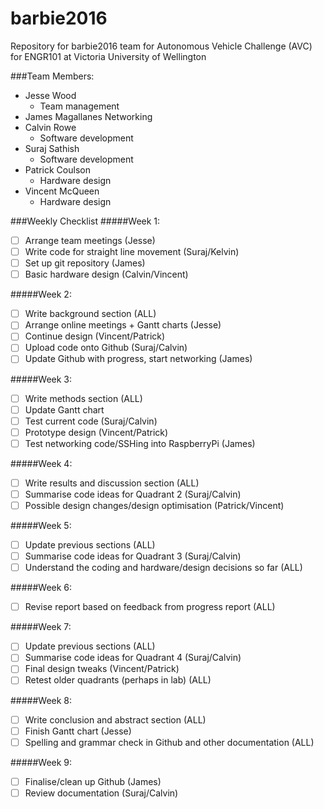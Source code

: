 # barbie2016
Repository for barbie2016 team for Autonomous Vehicle Challenge (AVC) for ENGR101 at Victoria University of Wellington 

###Team Members:
- Jesse Wood 
    - Team management   
- James Magallanes
    Networking
- Calvin Rowe
    - Software development
- Suraj Sathish 
    - Software development
- Patrick Coulson 
    - Hardware design
- Vincent McQueen
    - Hardware design

  

###Weekly Checklist
#####Week 1:
- [ ] Arrange team meetings (Jesse)
- [ ] Write code for straight line movement (Suraj/Kelvin)
- [ ] Set up git repository (James)
- [ ] Basic hardware design (Calvin/Vincent)

#####Week 2:
- [ ] Write background section (ALL)
- [ ] Arrange online meetings + Gantt charts (Jesse)
- [ ] Continue design (Vincent/Patrick)
- [ ] Upload code onto Github (Suraj/Calvin)
- [ ] Update Github with progress, start networking (James)

#####Week 3:
- [ ] Write methods section (ALL)
- [ ] Update Gantt chart 
- [ ] Test current code (Suraj/Calvin)
- [ ] Prototype design (Vincent/Patrick)
- [ ] Test networking code/SSHing into RaspberryPi (James)

#####Week 4:
- [ ] Write results and discussion section (ALL)
- [ ] Summarise code ideas for Quadrant 2 (Suraj/Calvin)
- [ ] Possible design changes/design optimisation (Patrick/Vincent)

#####Week 5:
- [ ] Update previous sections (ALL)
- [ ] Summarise code ideas for Quadrant 3 (Suraj/Calvin)
- [ ] Understand the coding and hardware/design decisions so far (ALL)

#####Week 6:
- [ ] Revise report based on feedback from progress report (ALL)

#####Week 7:
- [ ] Update previous sections (ALL)
- [ ] Summarise code ideas for Quadrant 4 (Suraj/Calvin)
- [ ] Final design tweaks (Vincent/Patrick)
- [ ] Retest older quadrants (perhaps in lab) (ALL)

#####Week 8:
- [ ] Write conclusion and abstract section (ALL)
- [ ] Finish Gantt chart (Jesse)
- [ ] Spelling and grammar check in Github and other documentation (ALL)

#####Week 9:
- [ ] Finalise/clean up Github (James)
- [ ] Review documentation (Suraj/Calvin)
